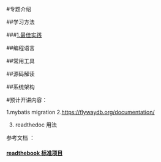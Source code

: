 #专题介绍

##学习方法

###[1.最佳实践](method/1.best_practice.md)


##编程语言

##常用工具

##源码解读

##系统架构

#预计开讲内容：

1.mybatis  migration
2.https://flywaydb.org/documentation/

3. readthedoc 用法
 
 

参考文档 ：

#### [readthebook 标准项目](https://github.com/nummy/learning-scala)
